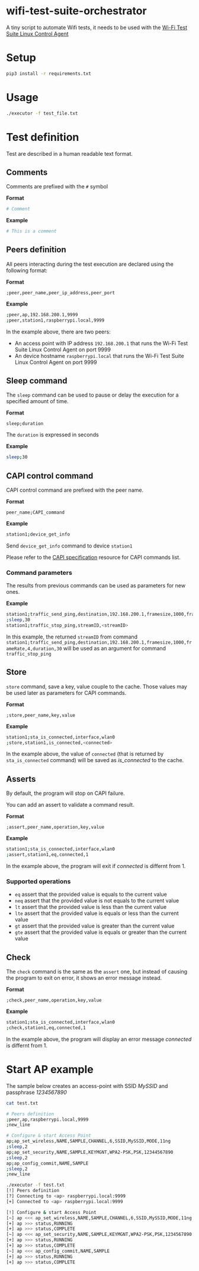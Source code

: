 # wifi-test-suite-orchestrator

A tiny script to automate Wifi tests, it needs to be used with the [Wi-Fi Test Suite Linux Control Agent](https://github.com/Wi-FiTestSuite/Wi-FiTestSuite-Linux-DUT)

# Setup

```sh
pip3 install -r requirements.txt
```

# Usage

```sh
./executor -f test_file.txt
```

# Test definition

Test are described in a human readable text format.

## Comments

Comments are prefixed with the `#` symbol

**Format**

```sh
# Comment
```

**Example**

```sh
# This is a comment
```

## Peers definition

All peers interacting during the test execution are declared using the following format:

**Format**

```csv
;peer,peer_name,peer_ip_address,peer_port
```

**Example**

```sh
;peer,ap,192.168.200.1,9999
;peer,station1,raspberrypi.local,9999
```

In the example above, there are two peers:

* An access point with IP address `192.168.200.1` that runs the Wi-Fi Test Suite Linux Control Agent on port 9999
* An device hostname `raspberrypi.local` that runs the Wi-Fi Test Suite Linux Control Agent on port 9999

## Sleep command

The `sleep` command can be used to pause or delay the execution for a specified amount of time.

**Format**

```csv
sleep;duration
```

The `duration` is expressed in seconds

**Example**

```sh
sleep;30
```

## CAPI control command

CAPI control command are prefixed with the peer name.

**Format**

```csv
peer_name;CAPI_command
```

**Example**

```sh
station1;device_get_info
```

Send `device_get_info` command to device `station1`

Please refer to the [CAPI specification](http://www.wi-fi.org/file/wi-fi-test-suite-control-api-specification-v831) resource for CAPI commands list.

### Command parameters

The results from previous commands can be used as parameters for new ones.

**Example**

```sh
station1;traffic_send_ping,destination,192.168.200.1,framesize,1000,frameRate,4,duration,30
;sleep,30
station1;traffic_stop_ping,streamID,<streamID>
```

In this example, the returned `streamID` from command `station1;traffic_send_ping,destination,192.168.200.1,framesize,1000,frameRate,4,duration,30` will be used as an argument for command `traffic_stop_ping`

## Store

`store` command, save a key, value couple to the cache. Those values may be used later as parameters for CAPI commands.

**Format**

```csv
;store,peer_name,key,value
```

**Example**

```sh
station1;sta_is_connected,interface,wlan0
;store,station1,is_connected,<connected>
```

In the example above, the value of `connected` (that is returned by `sta_is_connected` command) will be saved as *is_connected* to the cache.

## Asserts

By default, the program will stop on CAPI failure.

You can add an assert to validate a command result.

**Format**

```csv
;assert,peer_name,operation,key,value
```

**Example**

```sh
station1;sta_is_connected,interface,wlan0
;assert,station1,eq,connected,1
```

In the example above, the program will exit if *connected* is differnt from 1.

### Supported operations

* `eq` assert that the provided value is equals to the current value
* `neq` assert that the provided value is not equals to the current value
* `lt` assert that the provided value is less than the current value
* `lte` assert that the provided value is equals or less than the current value
* `gt` assert that the provided value is greater than the current value
* `gte` assert that the provided value is equals or greater than the current value

## Check

The `check` command is the same as the `assert` one, but instead of causing the program to exit on error, it shows an error message instead.

**Format**

```csv
;check,peer_name,operation,key,value
```

**Example**

```sh
station1;sta_is_connected,interface,wlan0
;check,station1,eq,connected,1
```

In the example above, the program will display an error message *connected* is differnt from 1.

# Start AP example

The sample below creates an access-point with SSID *MySSID* and passphrase *1234567890*

```sh
cat test.txt
```

```sh
# Peers definition
;peer,ap,raspberrypi.local,9999
;new_line

# Configure & start Access Point
ap;ap_set_wireless,NAME,SAMPLE,CHANNEL,6,SSID,MySSID,MODE,11ng
;sleep,2
ap;ap_set_security,NAME,SAMPLE,KEYMGNT,WPA2-PSK,PSK,12344567890
;sleep,2
ap;ap_config_commit,NAME,SAMPLE
;sleep,2
;new_line
```

```sh
./executor -f test.txt
[!] Peers definition
[?] Connecting to <ap> raspberrypi.local:9999
[+] Connected to <ap> raspberrypi.local:9999

[!] Configure & start Access Point
[~] ap <<< ap_set_wireless,NAME,SAMPLE,CHANNEL,6,SSID,MySSID,MODE,11ng
[+] ap >>> status,RUNNING
[+] ap >>> status,COMPLETE
[~] ap <<< ap_set_security,NAME,SAMPLE,KEYMGNT,WPA2-PSK,PSK,1234567890
[+] ap >>> status,RUNNING
[+] ap >>> status,COMPLETE
[~] ap <<< ap_config_commit,NAME,SAMPLE
[+] ap >>> status,RUNNING
[+] ap >>> status,COMPLETE
```
